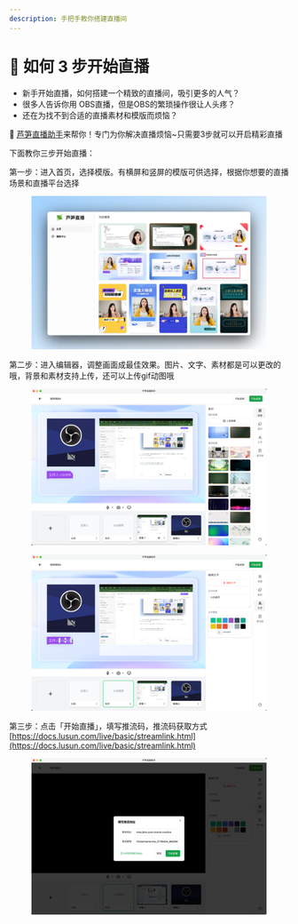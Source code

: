 ```yaml
---
description: 手把手教你搭建直播间
---
```


# 🚀 如何 3 步开始直播



* 新手开始直播，如何搭建一个精致的直播间，吸引更多的人气？
* 很多人告诉你用 OBS直播，但是OBS的繁琐操作很让人头疼？
* 还在为找不到合适的直播素材和模版而烦恼？

🎉 [芦笋直播助手](https://live.lusun.com/)来帮你！专门为你解决直播烦恼\~只需要3步就可以开启精彩直播



下面教你三步开始直播：

第一步：进入首页，选择模版。有横屏和竖屏的模版可供选择，根据你想要的直播场景和直播平台选择

<figure><img src=".gitbook/assets/image (4).png" alt=""><figcaption></figcaption></figure>



第二步：进入编辑器，调整画面成最佳效果。图片、文字、素材都是可以更改的哦，背景和素材支持上传，还可以上传gif动图哦

<figure><img src=".gitbook/assets/image (5).png" alt=""><figcaption></figcaption></figure>

<figure><img src=".gitbook/assets/image (6).png" alt=""><figcaption></figcaption></figure>



第三步：点击「开始直播」，填写推流码，推流码获取方式 [https://docs.lusun.com/live/basic/streamlink.html](https://docs.lusun.com/live/basic/streamlink.html)

<figure><img src=".gitbook/assets/image (7).png" alt=""><figcaption></figcaption></figure>

